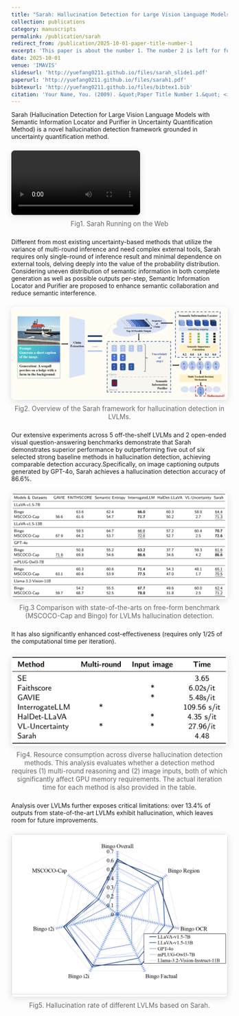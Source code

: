 ```yaml
---
title: "Sarah: Hallucination Detection for Large Vision Language Models with Semantic Information Locator and Purifier in Uncertainty Quantification Method"
collection: publications
category: manuscripts
permalink: /publication/sarah
redirect_from: /publication/2025-10-01-paper-title-number-1
excerpt: 'This paper is about the number 1. The number 2 is left for future work.'
date: 2025-10-01
venue: 'IMAVIS'
slidesurl: 'http://yuefang0211.github.io/files/sarah_slide1.pdf'
paperurl: 'http://yuefang0211.github.io/files/sarah1.pdf'
bibtexurl: 'http://yuefang0211.github.io/files/bibtex1.bib'
citation: 'Your Name, You. (2009). &quot;Paper Title Number 1.&quot; <i>Journal 1</i>. 1(1).'
---
```

Sarah (Hallucination Detection for Large Vision Language Models with Semantic Information Locator and Purifier in Uncertainty Quantification Method) is a novel hallucination detection framework grounded in uncertainty quantification method. 

<!-- ===== 多媒体展示：视频（含题注） ===== -->
<figure style="margin: 1.5rem 0;">
  <video controls preload="metadata" style="max-width: 100%; border-radius: 8px; box-shadow: 0 4px 16px rgba(0,0,0,0.12);">
    <source src="/images/sarah_demo.mp4" type="video/mp4" />
    Your browser does not support the video tag.
  </video>
  <figcaption style="text-align: center; color: #666; font-size: 0.95rem; margin-top: 0.5rem;">
    Fig1. Sarah Running on the Web
  </figcaption>
</figure>

<!-- 正文占位（可替换为实际内容） -->
Different from most existing uncertainty-based methods that utilize the variance of multi-round inference and need complex external tools, Sarah requires only single-round of inference result and minimal dependence on external tools, delving deeply into the value of the probability distribution. Considering uneven distribution of semantic information in both complete generation as well as possible outputs per-step, Semantic Information Locator and Purifier are proposed to enhance semantic collaboration and reduce semantic interference. 

<!-- ===== 多媒体展示：图片（含题注） ===== -->
<figure style="margin: 1.5rem 0;">
  <img src="/images/总框架.png" alt="Sarah framework overview" style="max-width: 100%; border-radius: 8px; box-shadow: 0 4px 16px rgba(0,0,0,0.12);" />
  <figcaption style="text-align: center; color: #666; font-size: 0.95rem; margin-top: 0.5rem;">
    Fig2. Overview of the Sarah framework for hallucination detection in LVLMs.
  </figcaption>
</figure>

<!-- 正文占位（可替换为实际内容） -->

Our extensive experiments across 5 off-the-shelf LVLMs and 2 open-ended visual question-answering benchmarks demonstrate that Sarah demonstrates superior performance by outperforming five out of six selected strong baseline methods in hallucination detection, achieving comparable detection accuracy.Specifically, on image captioning outputs generated by GPT-4o, Sarah achieves a hallucination detection accuracy of 86.6%.

<!-- ===== 多媒体展示：图片（含题注） ===== -->
<figure style="margin: 1.5rem 0;">
  <img src="/images/检测结果.png" alt="Detection Performance" style="max-width: 100%; border-radius: 8px; box-shadow: 0 4px 16px rgba(0,0,0,0.12);" />
  <figcaption style="text-align: center; color: #666; font-size: 0.95rem; margin-top: 0.5rem;">
    Fig.3 Comparison with state-of-the-arts on free-form benchmark (MSCOCO-Cap and Bingo) for LVLMs hallucination detection. 
  </figcaption>
</figure>

<!-- 正文占位（可替换为实际内容） -->

It has also  significantly enhanced cost-effectiveness (requires only 1/25 of the computational time per iteration).  

<!-- ===== 多媒体展示：图片（含题注） ===== -->
<figure style="margin: 1.5rem 0;">
  <img src="/images/耗时对比.png" alt="Time Consume" style="max-width: 100%; border-radius: 8px; box-shadow: 0 4px 16px rgba(0,0,0,0.12);" />
  <figcaption style="text-align: center; color: #666; font-size: 0.95rem; margin-top: 0.5rem;">
    Fig4. Resource consumption across diverse hallucination detection methods. This analysis evaluates whether a detection method requires (1) multi-round reasoning and (2) image inputs, both of which significantly affect GPU memory requirements. The actual iteration time for each method is also provided in the table.
  </figcaption>
</figure>

<!-- 正文占位（可替换为实际内容） -->

Analysis over LVLMs further exposes critical limitations: over 13.4% of outputs from state-of-the-art LVLMs exhibit hallucination, which leaves room for future improvements.

<!-- ===== 多媒体展示：图片（含题注） ===== -->
<figure style="margin: 1.5rem 0;">
  <img src="/images/模型对比.png" alt="Time Consume" style="max-width: 100%; border-radius: 8px; box-shadow: 0 4px 16px rgba(0,0,0,0.12);" />
  <figcaption style="text-align: center; color: #666; font-size: 0.95rem; margin-top: 0.5rem;">
    Fig5. Hallucination rate of different LVLMs based on Sarah.
  </figcaption>
</figure>
